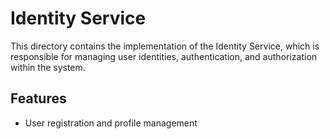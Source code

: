 # Identity Service

This directory contains the implementation of the Identity Service, which is responsible for managing user identities, authentication, and authorization within the system.

## Features
- User registration and profile management